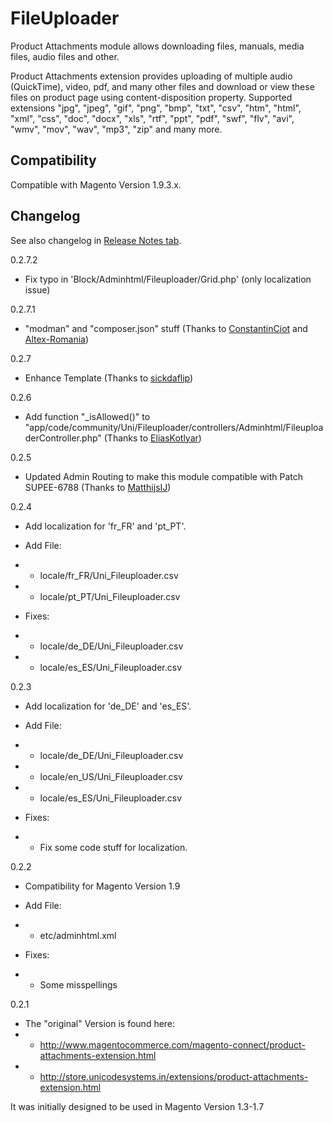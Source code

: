 FileUploader
===========

Product Attachments module allows downloading files, manuals, media files, audio files and other.

Product Attachments extension provides uploading of multiple audio (QuickTime), video, pdf, and many other files and download or view these files on product page using content-disposition property. Supported extensions &quot;jpg&quot;, &quot;jpeg&quot;, &quot;gif&quot;, &quot;png&quot;, &quot;bmp&quot;, &quot;txt&quot;, &quot;csv&quot;, &quot;htm&quot;, &quot;html&quot;, &quot;xml&quot;, &quot;css&quot;, &quot;doc&quot;, &quot;docx&quot;, &quot;xls&quot;, &quot;rtf&quot;, &quot;ppt&quot;, &quot;pdf&quot;, &quot;swf&quot;, &quot;flv&quot;, &quot;avi&quot;, &quot;wmv&quot;, &quot;mov&quot;, &quot;wav&quot;, &quot;mp3&quot;, &quot;zip&quot; and many more.


Compatibility
-------------

Compatible with Magento Version 1.9.3.x.


Changelog
---------

See also changelog in [Release Notes tab](https://github.com/MaWoScha/Unicode_FileUploader/releases).

0.2.7.2
* Fix typo in 'Block/Adminhtml/Fileuploader/Grid.php' (only localization issue)

0.2.7.1
* "modman" and "composer.json" stuff (Thanks to [ConstantinCiot](https://github.com/ConstantinCiot) and [Altex-Romania](https://github.com/Altex-Romania))

0.2.7
* Enhance Template (Thanks to [sickdaflip](https://github.com/sickdaflip/unicode_fileuploader/commit/91742c03d220e9a913dc66803e0a64286e2dfa81))

0.2.6
* Add function "_isAllowed()" to "app/code/community/Uni/Fileuploader/controllers/Adminhtml/FileuploaderController.php" (Thanks to [EliasKotlyar](https://github.com/EliasKotlyar/Unicode_FileUploader/commit/0d8d3a05163ff024fd554f0905adbf10b486639b))

0.2.5
* Updated Admin Routing to make this module compatible with Patch SUPEE-6788 (Thanks to [MatthijsIJ](https://github.com/MatthijsIJ/Unicode_FileUploader/commit/1869702dea6684182706426582ff4e4b60b4952b))

0.2.4
* Add localization for 'fr_FR' and 'pt_PT'.

* Add File:
* - locale/fr_FR/Uni_Fileuploader.csv
* - locale/pt_PT/Uni_Fileuploader.csv

* Fixes:
* - locale/de_DE/Uni_Fileuploader.csv
* - locale/es_ES/Uni_Fileuploader.csv

0.2.3
* Add localization for 'de_DE' and 'es_ES'.

* Add File:
* - locale/de_DE/Uni_Fileuploader.csv
* - locale/en_US/Uni_Fileuploader.csv
* - locale/es_ES/Uni_Fileuploader.csv

* Fixes:
* - Fix some code stuff for localization.

0.2.2
* Compatibility for Magento Version 1.9

* Add File:
* - etc/adminhtml.xml

* Fixes:
* - Some misspellings

0.2.1
* The "original" Version is found here:
* - http://www.magentocommerce.com/magento-connect/product-attachments-extension.html
* - http://store.unicodesystems.in/extensions/product-attachments-extension.html

It was initially designed to be used in Magento Version 1.3-1.7
